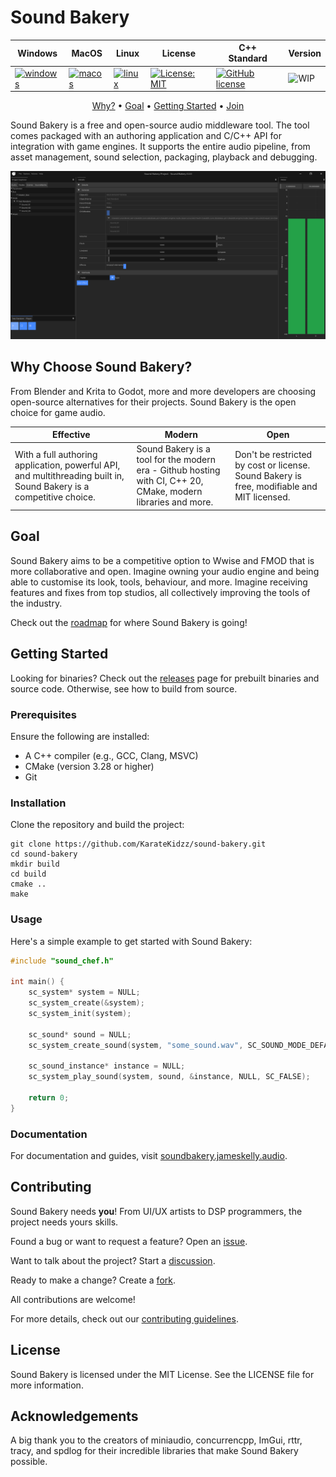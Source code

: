 <h1>Sound Bakery</h1>

| Windows | MacOS | Linux | License | C++<br>Standard | Version |
| ------- | ----- | ----- | ------- | --------------- | ------- |
| [![windows](https://github.com/KarateKidzz/sound-bakery/actions/workflows/windows.yaml/badge.svg?branch=dev)](https://github.com/KarateKidzz/sound-bakery/actions/workflows/windows.yaml) | [![macos](https://github.com/KarateKidzz/sound-bakery/actions/workflows/macos.yaml/badge.svg?branch=dev)](https://github.com/KarateKidzz/sound-bakery/actions/workflows/macos.yaml) |[![linux](https://github.com/KarateKidzz/sound-bakery/actions/workflows/linux.yaml/badge.svg?branch=dev)](https://github.com/KarateKidzz/sound-bakery/actions/workflows/linux.yaml)  | [![License: MIT](https://img.shields.io/badge/License-MIT-blue.svg)](https://opensource.org/licenses/MIT) | [![GitHub license](https://img.shields.io/badge/C%2B%2B-20-blue)](https://en.cppreference.com/w/cpp/compiler_support#cpp20) | ![WIP](https://img.shields.io/badge/Status-WIP-yellow) |

<div align="center">
    <a href="#why-choose-sound-bakery">Why?</a> • <a href="#goal">Goal</a> • <a href="#getting-started">Getting Started</a> • <a href="#contributing">Join</a>
</div>
<p></p>

Sound Bakery is a free and open-source audio middleware tool. The tool comes packaged with an authoring application and C/C++ API for integration with game engines. It supports the entire audio pipeline, from asset management, sound selection, packaging, playback and debugging.

![](docs/img/sound-bakery-wip-02.png)

## Why Choose Sound Bakery?

From Blender and Krita to Godot, more and more developers are choosing open-source alternatives for their projects. Sound Bakery is the open choice for game audio. 

| Effective | Modern | Open |
| --- | --- | --- |
| With a full authoring application, powerful API, and multithreading built in, Sound Bakery is a competitive choice. | Sound Bakery is a tool for the modern era - Github hosting with CI, C++ 20, CMake, modern libraries and more. | Don't be restricted by cost or license. Sound Bakery is free, modifiable and MIT licensed. |

## Goal

Sound Bakery aims to be a competitive option to Wwise and FMOD that is more collaborative and open. Imagine owning your audio engine and being able to customise its look, tools, behaviour, and more. Imagine receiving features and fixes from top studios, all collectively improving the tools of the industry.

Check out the [roadmap](docs/Roadmap.md) for where Sound Bakery is going!

## Getting Started

Looking for binaries? Check out the [releases](https://github.com/KarateKidzz/sound-bakery/releases) page for prebuilt binaries and source code. Otherwise, see how to build from source.

### Prerequisites
Ensure the following are installed:

- A C++ compiler (e.g., GCC, Clang, MSVC)
- CMake (version 3.28 or higher)
- Git

### Installation
Clone the repository and build the project:

```
git clone https://github.com/KarateKidzz/sound-bakery.git
cd sound-bakery
mkdir build
cd build
cmake ..
make
```

### Usage
Here's a simple example to get started with Sound Bakery:

```cpp
#include "sound_chef.h"

int main() {
    sc_system* system = NULL;
    sc_system_create(&system);
    sc_system_init(system);
 
    sc_sound* sound = NULL;
    sc_system_create_sound(system, "some_sound.wav", SC_SOUND_MODE_DEFAULT, &sound);
 
    sc_sound_instance* instance = NULL;
    sc_system_play_sound(system, sound, &instance, NULL, SC_FALSE);

    return 0;
}
```

### Documentation

For documentation and guides, visit [soundbakery.jameskelly.audio](https://soundbakery.jameskelly.audio).

## Contributing
Sound Bakery needs **you**! From UI/UX artists to DSP programmers, the project needs yours skills.

Found a bug or want to request a feature? Open an [issue](https://github.com/KarateKidzz/sound-bakery/issues).

Want to talk about the project? Start a [discussion](https://github.com/KarateKidzz/sound-bakery/discussions).

Ready to make a change? Create a [fork](https://github.com/KarateKidzz/sound-bakery/fork).

All contributions are welcome!

For more details, check out our [contributing guidelines](CONTRIBUTING.md).

## License
Sound Bakery is licensed under the MIT License. See the LICENSE file for more information.

## Acknowledgements
A big thank you to the creators of miniaudio, concurrencpp, ImGui, rttr, tracy, and spdlog for their incredible libraries that make Sound Bakery possible.